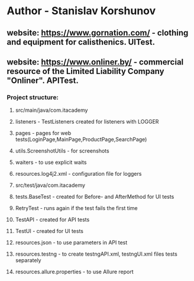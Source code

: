 # Author - Stanislav Korshunov 

## website: https://www.gornation.com/ - clothing and equipment for сalisthenics. UITest.
## website: https://www.onliner.by/ - commercial resource of the Limited Liability Company "Onliner". APITest.

### Project structure:
1. src/main/java/com.itacademy

2. listeners - TestListeners created for listeners with LOGGER

3. pages - pages for web tests(LoginPage,MainPage,ProductPage,SearchPage) 

4. utils.ScreenshotUtils - for screenshots  

5. waiters - to use explicit waits

6. resources.log4j2.xml - configuration file for loggers

7. src/test/java/com.itacademy

8. tests.BaseTest - created for Before- and AfterMethod for UI tests

9. RetryTest - runs again if the test fails the first time

10. TestAPI - created for API tests
 
11. TestUI - created for UI tests

12. resources.json -  to use parameters in API test

13. resources.testng - to create testngAPI.xml, testngUI.xml files tests separately

14. resources.allure.properties - to use Allure report
